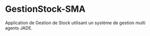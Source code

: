 # GestionStock-SMA
Application de Gestion de Stock utilisant un système de gestion multi agents JADE.
